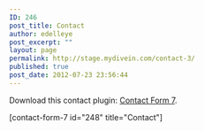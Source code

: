 ```yaml
---
ID: 246
post_title: Contact
author: edelleye
post_excerpt: ""
layout: page
permalink: http://stage.mydivein.com/contact-3/
published: true
post_date: 2012-07-23 23:56:44
---
```

Download this contact plugin: <a href="http://wordpress.org/extend/plugins/contact-form-7">Contact Form 7</a>.

[contact-form-7 id="248" title="Contact"]
